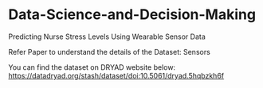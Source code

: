 # Data-Science-and-Decision-Making
Predicting Nurse Stress Levels Using Wearable Sensor Data

Refer Paper to understand the details of the Dataset:
Sensors

You can find the dataset on DRYAD website below:
https://datadryad.org/stash/dataset/doi:10.5061/dryad.5hqbzkh6f
